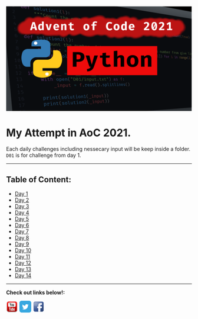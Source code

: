 ![AoC2021-AkaruiYami-Youtube-Series](./Assets/AOC2021_Banner.png)

# My Attempt in AoC 2021.

Each daily challenges including nessecary input will be keep inside a folder.
`D01` is for challenge from day 1.

---

## Table of Content:

- [Day 1](./D01/README.md#day-1)
- [Day 2](./D02/README.md#day-2)
- [Day 3](./D03/README.md#day-3)
- [Day 4](./D04/README.md#day-4)
- [Day 5](./D05/README.md#day-5)
- [Day 6](./D06/README.md#day-6)
- [Day 7](./D07/README.md#day-7)
- [Day 8](./D08/README.md#day-8)
- [Day 9](./D09/README.md#day-9)
- [Day 10](./D10/README.md#day-10)
- [Day 11](./D11/README.md#day-11)
- [Day 12](./D12/README.md#day-12)
- [Day 13](./D13/README.md#day-13)
- [Day 14](./D14/README.md#day-14)

---

<b>Check out links below!:</b>

[![yt-icon][1.1]][1.2]
[![twitter-icon][2.1]][2.2]
[![facebook-icon][3.1]][3.2]

[1.1]: ../Assets/social-media-icons/youtube_red.png
[1.2]: https://www.youtube.com/watch?v=Invlu2HLcBA&list=PLMzyOn0orr7zDnq32QlDgo0nAGbU-2K2A
[2.1]: ../Assets/social-media-icons/twitter.png
[2.2]: https://twitter.com/AkaruiYamiCode
[3.1]: ../Assets/social-media-icons/facebook.png
[3.2]: https://www.facebook.com/AkaruiYamiCode
